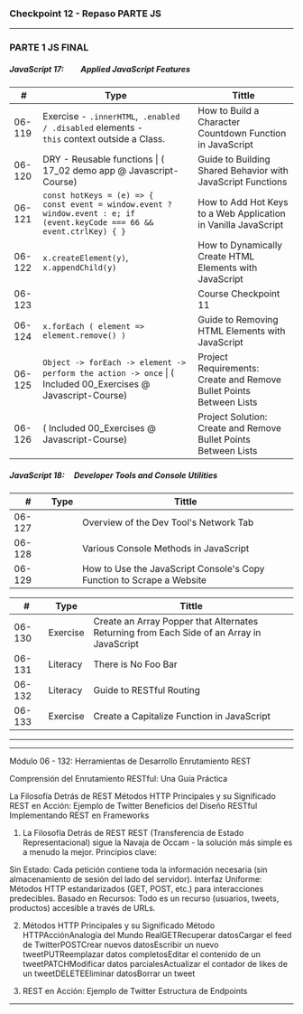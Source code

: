 
### Checkpoint 12 - Repaso PARTE JS
---
### PARTE 1     JS FINAL

##### JavaScript 17:         Applied JavaScript Features
| #      | Type                                                                                                                        | Tittle                                                              |
| ------ | --------------------------------------------------------------------------------------------------------------------------- | ------------------------------------------------------------------- |
| 06-119 | Exercise - `.innerHTML`,  `.enabled / .disabled` elements - `this` context outside a Class.                                 | How to Build a Character Countdown Function in JavaScript           |
| 06-120 | DRY - Reusable functions \| ( 17_02 demo app @ Javascript-Course)                                                           | Guide to Building Shared Behavior with JavaScript Functions         |
| 06-121 | `const hotKeys = (e) => {    const event = window.event ? window.event : e; if (event.keyCode === 66 && event.ctrlKey) { }` | How to Add Hot Keys to a Web Application in Vanilla JavaScript      |
| 06-122 | `x.createElement(y)`, `x.appendChild(y)`                                                                                    | How to Dynamically Create HTML Elements with JavaScript             |
| 06-123 |                                                                                                                             | Course Checkpoint 11                                                |
| 06-124 | `x.forEach ( element => element.remove() )`                                                                                 | Guide to Removing HTML Elements with JavaScript                     |
| 06-125 | `Object -> forEach -> element -> perform the action -> once` \| ( Included 00_Exercises  @ Javascript-Course)               | Project Requirements: Create and Remove Bullet Points Between Lists |
| 06-126 | ( Included 00_Exercises  @ Javascript-Course)                                                                               | Project Solution: Create and Remove Bullet Points Between Lists     |

##### JavaScript 18:     Developer Tools and Console Utilities
| #      | Type | Tittle                                                                |
| ------ | ---- | --------------------------------------------------------------------- |
| 06-127 |      | Overview of the Dev Tool's Network Tab                                |
| 06-128 |      | Various Console Methods in JavaScript                                 |
| 06-129 |      | How to Use the JavaScript Console's Copy Function to Scrape a Website |

| #      | Type     | Tittle                                                                                    |
| ------ | -------- | ----------------------------------------------------------------------------------------- |
| 06-130 | Exercise | Create an Array Popper that Alternates Returning from Each Side of an Array in JavaScript |
| 06-131 | Literacy | There is No Foo Bar                                                                       |
| 06-132 | Literacy | Guide to RESTful Routing                                                                  |
| 06-133 | Exercise | Create a Capitalize Function in JavaScript                                                |

---























---
Módulo 06 - 132: Herramientas de Desarrollo
Enrutamiento REST

Comprensión del Enrutamiento RESTful: Una Guía Práctica

La Filosofía Detrás de REST
Métodos HTTP Principales y su Significado
REST en Acción: Ejemplo de Twitter
Beneficios del Diseño RESTful
Implementando REST en Frameworks


1. La Filosofía Detrás de REST
REST (Transferencia de Estado Representacional) sigue la Navaja de Occam - la solución más simple es a menudo la mejor.
Principios clave:

Sin Estado: Cada petición contiene toda la información necesaria (sin almacenamiento de sesión del lado del servidor).
Interfaz Uniforme: Métodos HTTP estandarizados (GET, POST, etc.) para interacciones predecibles.
Basado en Recursos: Todo es un recurso (usuarios, tweets, productos) accesible a través de URLs.


2. Métodos HTTP Principales y su Significado
Método HTTPAcciónAnalogía del Mundo RealGETRecuperar datosCargar el feed de TwitterPOSTCrear nuevos datosEscribir un nuevo tweetPUTReemplazar datos completosEditar el contenido de un tweetPATCHModificar datos parcialesActualizar el contador de likes de un tweetDELETEEliminar datosBorrar un tweet

3. REST en Acción: Ejemplo de Twitter
Estructura de Endpoints
---